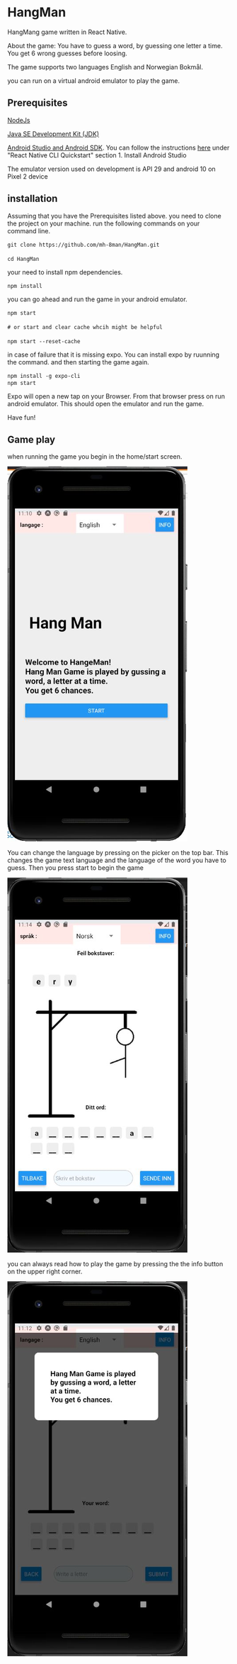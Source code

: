 # HangMan
HangMang game written in React Native.

About the game:
You have to guess a word, by guessing one letter a time.
You get 6 wrong guesses before loosing.

The game supports two languages English and Norwegian Bokmål.


you can run on a virtual android emulator to play the game.


## Prerequisites 

[NodeJs](https://nodejs.org/en/)

[Java SE Development Kit (JDK)](https://openjdk.java.net/projects/jdk8/)

[Android Studio and Android SDK](https://developer.android.com/studio). You can follow the instructions [here](https://reactnative.dev/docs/environment-setup) under "React Native CLI Quickstart" section 1. Install Android Studio 

The emulator version used on development is API 29 and android 10 on Pixel 2 device


## installation 


Assuming that you have the Prerequisites listed above.
you need to clone the project on your machine.
run the following commands on your command line.

```
git clone https://github.com/mh-8man/HangMan.git

cd HangMan
```

your need to install npm dependencies.

```
npm install
```
you can go ahead and run the game in your android emulator.

```
npm start

# or start and clear cache whcih might be helpful

npm start --reset-cache
```

in case of failure that it is missing expo. You can install expo by ruunning the command. and then starting the game again.

```
npm install -g expo-cli
npm start
```

Expo will open a new tap on your Browser. From that browser press on run android emulator. This should open the emulator and run the game. 

Have fun!  


## Game play

when running the game you begin in the home/start screen.

![start screen](./assets/Capture_home.JPG)

You can change the language by pressing on the picker on the top bar. This changes the game text language and the language of the word you have to guess.
Then you press start to begin the game

![game screen](./assets/Capture_game.JPG)

you can always read how to play the game by pressing the the info button on the upper right corner.

![game info](./assets/Capture_info.JPG)